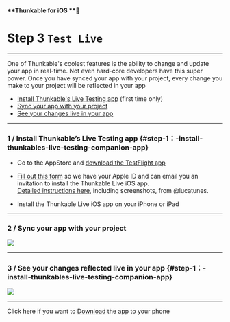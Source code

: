 #### **Thunkable for iOS **

# Step 3 `Test Live`

---

One of Thunkable's coolest features is the ability to change and update your app in real-time. Not even hard-core developers have this super power. Once you have synced your app with your project, every change you make to your project will be reflected in your app

* [Install Thunkable's Live Testing app](https://www.gitbook.com/book/thunkable/thunkable-docs/edit#) \(first time only\)
* [Sync your app with your project](https://www.gitbook.com/book/thunkable/thunkable-docs/edit#)
* [See your changes live in your app](#step-1：-install-thunkables-live-testing-companion-app)

---

### 1 / Install Thunkable’s Live Testing app {#step-1：-install-thunkables-live-testing-companion-app}

* Go to the AppStore and [download the TestFlight app](https://itunes.apple.com/us/app/testflight/id899247664?mt=8)

* [Fill out this form](https://docs.google.com/a/thunkable.com/forms/d/e/1FAIpQLSe6rInAyxJg__2seP5ai0Bak5kvj24nmJPZCSgDa0TSmhHpkQ/viewform) so we have your Apple ID and can email you an invitation to install the Thunkable Live iOS app.  
  [Detailed instructions here](http://community.thunkable.com/t/geting-started-with-iosalpha/2440?source_topic_id=2406), including screenshots, from @lucatunes.

* Install the Thunkable Live iOS app on your iPhone or iPad

---

### 2 / S**ync your app with your project**

![](https://github.com/thunkable/docs-thunkable-com/blob/master/assets/live-test-ios-1.gif?raw=true)

---

### 3 / See your changes reflected live in your app {#step-1：-install-thunkables-live-testing-companion-app}

![](https://github.com/thunkable/docs-thunkable-com/blob/master/assets/live-test-ios-2.gif?raw=true)

---

Click here if you want to [Download](/ios/live-test/download.md) the app to your phone


